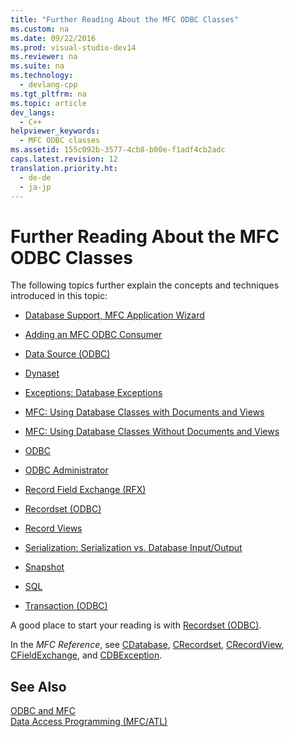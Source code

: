 ```yaml
---
title: "Further Reading About the MFC ODBC Classes"
ms.custom: na
ms.date: 09/22/2016
ms.prod: visual-studio-dev14
ms.reviewer: na
ms.suite: na
ms.technology: 
  - devlang-cpp
ms.tgt_pltfrm: na
ms.topic: article
dev_langs: 
  - C++
helpviewer_keywords: 
  - MFC ODBC classes
ms.assetid: 155c092b-3577-4cb8-b00e-f1adf4cb2adc
caps.latest.revision: 12
translation.priority.ht: 
  - de-de
  - ja-jp
---
```

# Further Reading About the MFC ODBC Classes
The following topics further explain the concepts and techniques introduced in this topic:  
  
-   [Database Support, MFC Application Wizard](../vs140/database-support--mfc-application-wizard.md)  
  
-   [Adding an MFC ODBC Consumer](../vs140/adding-an-mfc-odbc-consumer.md)  
  
-   [Data Source (ODBC)](../vs140/data-source--odbc-.md)  
  
-   [Dynaset](../vs140/dynaset.md)  
  
-   [Exceptions: Database Exceptions](../vs140/exceptions--database-exceptions.md)  
  
-   [MFC: Using Database Classes with Documents and Views](../vs140/mfc--using-database-classes-with-documents-and-views.md)  
  
-   [MFC: Using Database Classes Without Documents and Views](../vs140/mfc--using-database-classes-without-documents-and-views.md)  
  
-   [ODBC](../vs140/odbc-basics.md)  
  
-   [ODBC Administrator](../vs140/odbc-administrator.md)  
  
-   [Record Field Exchange (RFX)](../vs140/record-field-exchange--rfx-.md)  
  
-   [Recordset (ODBC)](../vs140/recordset--odbc-.md)  
  
-   [Record Views](../vs140/record-views---mfc-data-access-.md)  
  
-   [Serialization: Serialization vs. Database Input/Output](../vs140/serialization--serialization-vs.-database-input-output.md)  
  
-   [Snapshot](../vs140/snapshot.md)  
  
-   [SQL](../vs140/sql.md)  
  
-   [Transaction (ODBC)](../vs140/transaction--odbc-.md)  
  
 A good place to start your reading is with [Recordset (ODBC)](../vs140/recordset--odbc-.md).  
  
 In the *MFC Reference*, see [CDatabase](../vs140/cdatabase-class.md), [CRecordset](../vs140/crecordset-class.md), [CRecordView](../vs140/crecordview-class.md), [CFieldExchange](../vs140/cfieldexchange-class.md), and [CDBException](../vs140/cdbexception-class.md).  
  
## See Also  
 [ODBC and MFC](../vs140/odbc-and-mfc.md)   
 [Data Access Programming (MFC/ATL)](../vs140/data-access-programming--mfc-atl-.md)